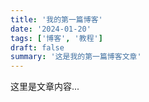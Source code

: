 ```yaml
---
title: '我的第一篇博客'
date: '2024-01-20'
tags: ['博客', '教程']
draft: false
summary: '这是我的第一篇博客文章'
---
```


这里是文章内容...
